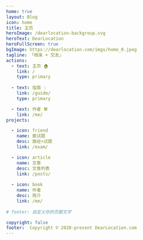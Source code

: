 ```yaml
---
home: true
layout: Blog
icon: home
title: 主页
heroImage: /dearlocation-backgroup.svg
heroText: DearLocation
heroFullScreen: true
bgImage: https://dearlocation.com/imgs/home_0.jpeg
tagline: 「相亲 + 交友」
actions:
  - text: 主页 🏠
    link: /
    type: primary
    
  - text: 指南 💡
    link: /guide/
    type: primary

  - text: 作者 🛠
    link: /me/
projects:

  - icon: friend
    name: 面试题
    desc: 面经+试题
    link: /exam/

  - icon: article
    name: 文章
    desc: 文章列表
    link: /posts/
	 
  - icon: book
    name: 作者
    desc: 简介
    link: /me/
	 
# footer: 自定义你的页脚文字

copyright: false
footer:  Copyright © 2020-present DearLocation.com
---
```



